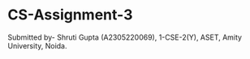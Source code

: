 # CS-Assignment-3
Submitted by- Shruti Gupta (A2305220069), 1-CSE-2(Y), ASET, Amity University, Noida.
